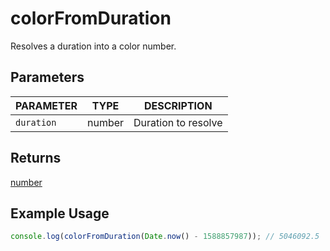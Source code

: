 # colorFromDuration

Resolves a duration into a color number.

## Parameters

| PARAMETER | TYPE | DESCRIPTION |
| --------- | ---- | ----------- |
| `duration` | number | Duration to resolve |

## Returns

[number](https://developer.mozilla.org/en-US/docs/Web/JavaScript/Reference/Global_Objects/Number)

## Example Usage

```js
console.log(colorFromDuration(Date.now() - 1588857987)); // 5046092.5
```
